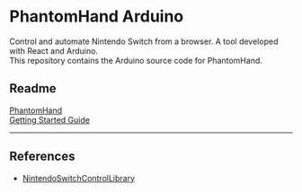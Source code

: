 # PhantomHand Arduino
  
Control and automate Nintendo Switch from a browser. A tool developed with React and Arduino.  
This repository contains the Arduino source code for PhantomHand.
## Readme
[PhantomHand](https://github.com/noov-smash/PhantomHand#readme)  
[Getting Started Guide](https://zenn.dev/noov/articles/8afaf41678dfa7)  

---
  
## References
- [NintendoSwitchControlLibrary](https://github.com/lefmarna/NintendoSwitchControlLibrary)

  